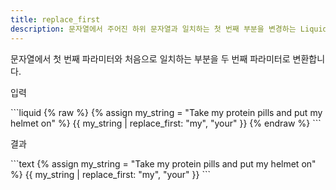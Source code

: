 ```yaml
---
title: replace_first
description: 문자열에서 주어진 하위 문자열과 일치하는 첫 번째 부분을 변경하는 Liquid 필터
---
```


문자열에서 첫 번째 파라미터와 처음으로 일치하는 부분을 두 번째 파라미터로 변환합니다.

<p class="code-label">입력</p>
```liquid
{% raw %}
{% assign my_string = "Take my protein pills and put my helmet on" %}
{{ my_string | replace_first: "my", "your" }}
{% endraw %}
```

<p class="code-label">결과</p>
```text
{% assign my_string = "Take my protein pills and put my helmet on" %}
{{ my_string | replace_first: "my", "your" }}
```

